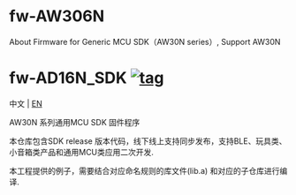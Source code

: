 # fw-AW306N
About Firmware for Generic MCU SDK（AW30N series）, Support AW30N

[tag download]:https://github.com/Jieli-Tech/fw-AW30N/tags
[tag_badgen]:https://img.shields.io/github/v/tag/Jieli-Tech/fw-AW30N?style=plastic&labelColor=ffffff&color=informational&label=Tag&

# fw-AD16N_SDK   [![tag][tag_badgen]][tag download]

中文 | [EN](./README-en.md)

AW30N 系列通用MCU SDK 固件程序

本仓库包含SDK release 版本代码，线下线上支持同步发布，支持BLE、玩具类、小音箱类产品和通用MCU类应用二次开发.

本工程提供的例子，需要结合对应命名规则的库文件(lib.a) 和对应的子仓库进行编译.



